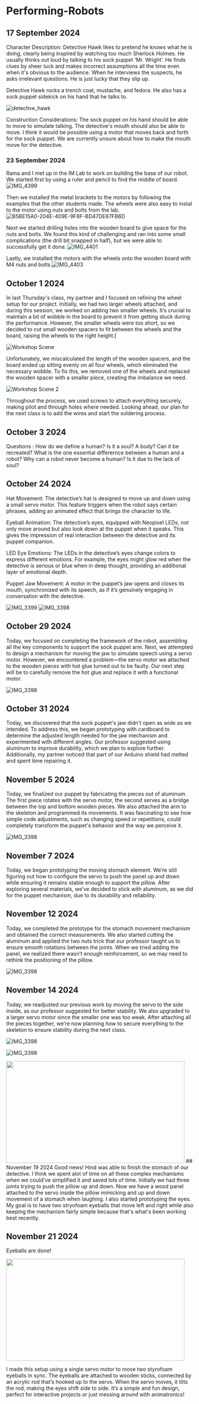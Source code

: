# Performing-Robots

## 17 September 2024
Character Description: Detective Hawk likes to pretend he knows what he is doing, clearly being inspired by watching too much Sherlock Holmes. He usually thinks out loud by talking to his sock puppet ‘Mr. Wright’. He finds clues by sheer luck and makes incorrect assumptions all the time even when it's obvious to the audience. When he interviews the suspects, he asks irrelevant questions. He is just lucky that they slip up.

Detective Hawk rocks a trench coat, mustache, and fedora. He also has a sock puppet sidekick on his hand that he talks to.

![detective_hawk](https://github.com/user-attachments/assets/ab8920c7-f0b4-4344-a60e-056e1bbcd83c)

Construction Considerations: The sock puppet on his hand should be able to move to simulate talking. The detective's mouth should also be able to move. I think it would be possible using a motor that moves back and forth for the sock puppet. We are currently unsure about how to make the mouth move for the detective.

### 23 September 2024

Rama and I met up in the IM Lab to work on building the base of our robot. We started first by using a ruler and pencil to find the middle of board. ![IMG_4399](https://github.com/user-attachments/assets/8ec5b4ab-6df1-49ff-89f5-e132e0c16d1b)

Then we installed the metal brackets to the motors by following the examples that the other students made. The wheels were also easy to instal to the motor using nuts and bolts from the lab.
![B5BE15A0-204E-409E-9F8F-BD47DE67FB6D](https://github.com/user-attachments/assets/70db8943-af7e-499c-96f9-4f495d43b24b)

Next we started drilling holes into the wooden board to give space for the nuts and bolts. We found this kind of challenging and ran into some small complications (the drill bit snapped in half), but we were able to successfully get it done.
![IMG_4401](https://github.com/user-attachments/assets/39e64f4c-785c-48ee-a3bf-3d8b4b6236c8)

Lastly, we installed the motors with the wheels onto the wooden board with M4 nuts and bolts.![IMG_4403](https://github.com/user-attachments/assets/f9d5e252-15f3-4112-b50e-fe5b5c665feb)

## October 1 2024
In last Thursday's class, my partner and I focused on refining the wheel setup for our project. Initially, we had two larger wheels attached, and during this session, we worked on adding two smaller wheels. It’s crucial to maintain a bit of wobble in the board to prevent it from getting stuck during the performance. However, the smaller wheels were too short, so we decided to cut small wooden spacers to fit between the wheels and the board, raising the wheels to the right height.[

![Workshop Scene](https://github.com/ramawid/Performing-Robots/blob/c12ca7215de2147678c8d2976de3ab1deb2c4c76/IMG_1971.jpg)

Unfortunately, we miscalculated the length of the wooden spacers, and the board ended up sitting evenly on all four wheels, which eliminated the necessary wobble. To fix this, we removed one of the wheels and replaced the wooden spacer with a smaller piece, creating the imbalance we need.

![Workshop Scene 2](https://github.com/ramawid/Performing-Robots/blob/c12ca7215de2147678c8d2976de3ab1deb2c4c76/IMG_1972.jpg)

Throughout the process, we used screws to attach everything securely, making pilot and through holes where needed. Looking ahead, our plan for the next class is to add the wires and start the soldering process.

## October 3 2024
Questions : How do we define a human? Is it a soul? A body? Can it be recreated? What is the one essential differernce between a human and a robot? Why can a robot never become a human? Is it due to the lack of soul?

## October 24 2024

 Hat Movement:
The detective’s hat is designed to move up and down using a small servo motor. This feature triggers when the robot says certain phrases, adding an animated effect that brings the character to life.

 Eyeball Animation:
The detective’s eyes, equipped with Neopixel LEDs, not only move around but also look down at the puppet when it speaks. This gives the impression of real interaction between the detective and its puppet companion.

 LED Eye Emotions: 
The LEDs in the detective’s eyes change colors to express different emotions. For example, the eyes might glow red when the detective is serious or blue when in deep thought, providing an additional layer of emotional depth.

 Puppet Jaw Movement: 
A motor in the puppet’s jaw opens and closes its mouth, synchronized with its speech, as if it’s genuinely engaging in conversation with the detective.

![IMG_3399](https://github.com/user-attachments/assets/a6b42a00-b827-4451-9a23-b817c3b2f074)
![IMG_3398](https://github.com/user-attachments/assets/9823448a-0926-441e-a2c7-900c1d5cd3dd)


## October 29 2024

Today, we focused on completing the framework of the robot, assembling all the key components to support the sock puppet arm. Next, we attempted to design a mechanism for moving the jaw to simulate speech using a servo motor. However, we encountered a problem—the servo motor we attached to the wooden pieces with hot glue turned out to be faulty. Our next step will be to carefully remove the hot glue and replace it with a functional motor.

![IMG_3398](https://github.com/ramawid/Performing-Robots/blob/dbb0c351a0aeee96c6fcf14583423fe4a1022113/WhatsApp%20Image%202024-11-19%20at%2001.27.35.jpeg)

## October 31 2024

Today, we discovered that the sock puppet's jaw didn't open as wide as we intended. To address this, we began prototyping with cardboard to determine the adjusted length needed for the jaw mechanism and experimented with different angles. Our professor suggested using aluminum to improve durability, which we plan to explore further. Additionally, my partner noticed that part of our Arduino shield had melted and spent time repairing it.

## November 5 2024

Today, we finalized our puppet by fabricating the pieces out of aluminum. The first piece rotates with the servo motor, the second serves as a bridge between the top and bottom wooden pieces. We also attached the arm to the skeleton and programmed its movements. It was fascinating to see how simple code adjustments, such as changing speed or repetitions, could completely transform the puppet's behavior and the way we perceive it.

![IMG_3398](https://github.com/ramawid/Performing-Robots/blob/dbb0c351a0aeee96c6fcf14583423fe4a1022113/WhatsApp%20Image%202024-11-19%20at%2001.28.02.jpeg)

## November 7 2024

Today, we began prototyping the moving stomach element. We’re still figuring out how to configure the servo to push the panel up and down while ensuring it remains stable enough to support the pillow. After exploring several materials, we’ve decided to stick with aluminum, as we did for the puppet mechanism, due to its durability and reliability.

## November 12 2024

Today, we completed the prototype for the stomach movement mechanism and obtained the correct measurements. We also started cutting the aluminum and applied the two nuts trick that our professor taught us to ensure smooth rotations between the joints. When we tried adding the panel, we realized there wasn’t enough reinforcement, so we may need to rethink the positioning of the pillow.

![IMG_3398](https://github.com/ramawid/Performing-Robots/blob/dbb0c351a0aeee96c6fcf14583423fe4a1022113/WhatsApp%20Image%202024-11-19%20at%2001.28.35.jpeg)

## November 14 2024

Today, we readjusted our previous work by moving the servo to the side inside, as our professor suggested for better stability. We also upgraded to a larger servo motor since the smaller one was too weak. After attaching all the pieces together, we’re now planning how to secure everything to the skeleton to ensure stability during the next class.

![IMG_3398](https://github.com/ramawid/Performing-Robots/blob/dbb0c351a0aeee96c6fcf14583423fe4a1022113/WhatsApp%20Image%202024-11-19%20at%2001.29.16.jpeg)

![IMG_3398](https://github.com/ramawid/Performing-Robots/blob/d1a21b646e358abc553b58785d164f4ec34a91fd/WhatsApp%20Image%202024-11-18%20at%2014.28.11.jpeg)

<img src="(https://github.com/ramawid/Performing-Robots/blob/d1a21b646e358abc553b58785d164f4ec34a91fd/WhatsApp%20Image%202024-11-18%20at%2014.28.11.jpeg" width="480" height="274" />
## November 19 2024
Good news! Hind was able to finish the stomach of our detective. I think we spent alot of time on all these complex mechanisms when we could've simplified it and saved lots of time. Initially we had three joints trying to push the pillow up and down. Now we have a wood panel attached to the servo inside the pillow mimicking and up and down movement of a stomach when laughing. I also started prototyping the eyes. My goal is to have two stryofoam eyeballs that move left and right while also keeping the mechanism fairly simple because that's what's been working best recently.

## November 21 2024
Eyeballs are done!

<img src="https://media.giphy.com/media/7JpxzxNRTytGuXqbr4/giphy.gif" width="480" height="274" />

I made this setup using a single servo motor to move two styrofoam eyeballs in sync. The eyeballs are attached to wooden sticks, connected by an acrylic rod that’s hooked up to the servo. When the servo moves, it tilts the rod, making the eyes shift side to side. It’s a simple and fun design, perfect for interactive projects or just messing around with animatronics!



